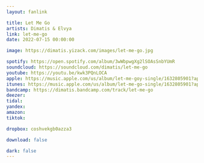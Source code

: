 ```yaml
---
layout: fanlink

title: Let Me Go
artists: Dimatis & Elvya
link: let-me-go
date: 2022-07-15 00:00:00

image: https://dimatis.yizack.com/images/let-me-go.jpg

spotify: https://open.spotify.com/album/3wWbpwgXg2lSOAsSnbYUmR
soundcloud: https://soundcloud.com/dimatis/let-me-go
youtube: https://youtu.be/kwk3PQnLOCA
apple: https://music.apple.com/us/album/let-me-goy-single/1632805901?app=music&ls=1
itunes: https://music.apple.com/us/album/let-me-go-single/1632805901?app=itunes&ls=1
bandcamp: https://dimatis.bandcamp.com/track/let-me-go
deezer: 
tidal: 
yandex: 
amazon: 
tiktok: 

dropbox: coshvekgb0azza3

download: false

dark: false
---
```

